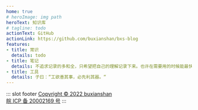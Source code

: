 ```yaml
---
home: true
# heroImage: img path
heroText: 知识库
# tagline: todo
actionText: GitHub
actionLink: https://github.com/buxianshan/bxs-blog
features:
- title: 常识
  details: todo
- title: 笔记
  details: 不追求记录的多和全，只希望把自己的理解记录下来。也许在需要用的时候能最快速的找到，就是知识库的意义吧。
- title: 工具
  details: 子曰：“工欲善其事，必先利其器。“
---
```



::: slot footer
[Copyright © 2022 buxianshan](https://buxianshan.xyz)<br/>[ 皖 ICP 备 20002169 号](https://beian.miit.gov.cn/)
:::